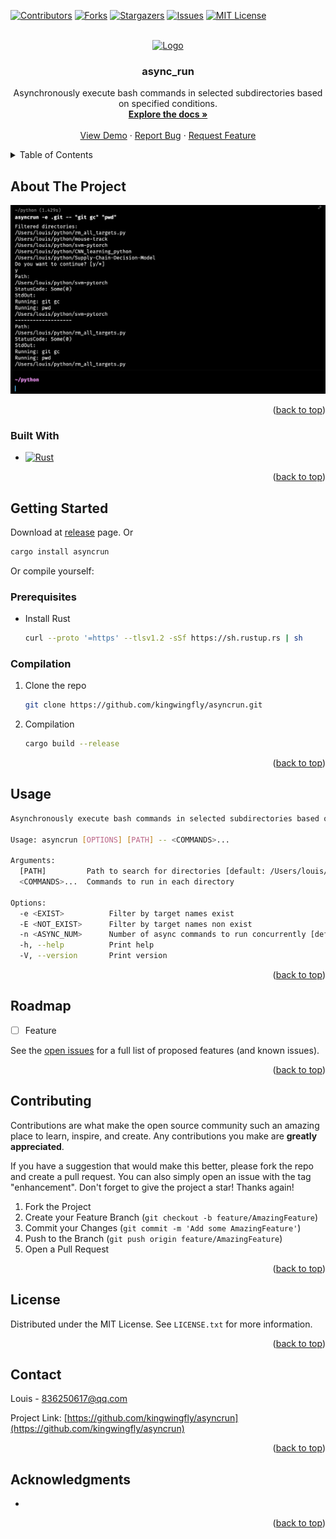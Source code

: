 <a name="readme-top"></a>

<!--
*** This README is modified from https://github.com/othneildrew/Best-README-Template
-->

<!-- PROJECT SHIELDS -->
[![Contributors][contributors-shield]][contributors-url]
[![Forks][forks-shield]][forks-url]
[![Stargazers][stars-shield]][stars-url]
[![Issues][issues-shield]][issues-url]
[![MIT License][license-shield]][license-url]


<!-- PROJECT LOGO -->
<br />
<div align="center">
  <a href="https://github.com/kingwingfly/asyncrun">
    <img src="images/logo.png" alt="Logo" width="80" height="80">
  </a>

<h3 align="center">async_run</h3>

  <p align="center">
    Asynchronously execute bash commands in selected subdirectories based on specified conditions.
    <br />
    <a href="https://github.com/kingwingfly/asyncrun"><strong>Explore the docs »</strong></a>
    <br />
    <br />
    <a href="https://github.com/kingwingfly/asyncrun">View Demo</a>
    ·
    <a href="https://github.com/kingwingfly/asyncrun/issues/new?labels=bug&template=bug-report---.md">Report Bug</a>
    ·
    <a href="https://github.com/kingwingfly/asyncrun/issues/new?labels=enhancement&template=feature-request---.md">Request Feature</a>
  </p>
</div>



<!-- TABLE OF CONTENTS -->
<details>
  <summary>Table of Contents</summary>
  <ol>
    <li>
      <a href="#about-the-project">About The Project</a>
      <ul>
        <li><a href="#built-with">Built With</a></li>
      </ul>
    </li>
    <li>
      <a href="#getting-started">Getting Started</a>
      <ul>
        <li><a href="#prerequisites">Prerequisites</a></li>
        <li><a href="#installation">Installation</a></li>
      </ul>
    </li>
    <li><a href="#usage">Usage</a></li>
    <li><a href="#roadmap">Roadmap</a></li>
    <li><a href="#contributing">Contributing</a></li>
    <li><a href="#license">License</a></li>
    <li><a href="#contact">Contact</a></li>
    <li><a href="#acknowledgments">Acknowledgments</a></li>
  </ol>
</details>



<!-- ABOUT THE PROJECT -->
## About The Project

[![Product Name Screen Shot][product-screenshot]](https://github.com/kingwingfly/asyncrun)


<p align="right">(<a href="#readme-top">back to top</a>)</p>



### Built With

* [![Rust][Rust]][Rust-url]

<p align="right">(<a href="#readme-top">back to top</a>)</p>



<!-- GETTING STARTED -->
## Getting Started

Download at [release](https://github.com/kingwingfly/asyncrun/releases) page. Or
```sh
cargo install asyncrun
```
Or compile yourself:
### Prerequisites

* Install Rust
  ```sh
  curl --proto '=https' --tlsv1.2 -sSf https://sh.rustup.rs | sh
  ```

### Compilation

1. Clone the repo
   ```sh
   git clone https://github.com/kingwingfly/asyncrun.git
   ```
2. Compilation
   ```sh
   cargo build --release
   ```

<p align="right">(<a href="#readme-top">back to top</a>)</p>



<!-- USAGE EXAMPLES -->
## Usage

```sh
Asynchronously execute bash commands in selected subdirectories based on specified conditions.

Usage: asyncrun [OPTIONS] [PATH] -- <COMMANDS>...

Arguments:
  [PATH]         Path to search for directories [default: /Users/louis/rust/asyncrun]
  <COMMANDS>...  Commands to run in each directory

Options:
  -e <EXIST>          Filter by target names exist
  -E <NOT_EXIST>      Filter by target names non exist
  -n <ASYNC_NUM>      Number of async commands to run concurrently [default: 1024]
  -h, --help          Print help
  -V, --version       Print version
```

<p align="right">(<a href="#readme-top">back to top</a>)</p>



<!-- ROADMAP -->
## Roadmap

- [ ] Feature

See the [open issues](https://github.com/kingwingfly/asyncrun/issues) for a full list of proposed features (and known issues).

<p align="right">(<a href="#readme-top">back to top</a>)</p>



<!-- CONTRIBUTING -->
## Contributing

Contributions are what make the open source community such an amazing place to learn, inspire, and create. Any contributions you make are **greatly appreciated**.

If you have a suggestion that would make this better, please fork the repo and create a pull request. You can also simply open an issue with the tag "enhancement".
Don't forget to give the project a star! Thanks again!

1. Fork the Project
2. Create your Feature Branch (`git checkout -b feature/AmazingFeature`)
3. Commit your Changes (`git commit -m 'Add some AmazingFeature'`)
4. Push to the Branch (`git push origin feature/AmazingFeature`)
5. Open a Pull Request

<p align="right">(<a href="#readme-top">back to top</a>)</p>



<!-- LICENSE -->
## License

Distributed under the MIT License. See `LICENSE.txt` for more information.

<p align="right">(<a href="#readme-top">back to top</a>)</p>



<!-- CONTACT -->
## Contact

Louis - 836250617@qq.com

Project Link: [https://github.com/kingwingfly/asyncrun](https://github.com/kingwingfly/asyncrun)

<p align="right">(<a href="#readme-top">back to top</a>)</p>



<!-- ACKNOWLEDGMENTS -->
## Acknowledgments

* []()

<p align="right">(<a href="#readme-top">back to top</a>)</p>



<!-- MARKDOWN LINKS & IMAGES -->
<!-- https://www.markdownguide.org/basic-syntax/#reference-style-links -->
[contributors-shield]: https://img.shields.io/github/contributors/kingwingfly/asyncrun.svg?style=for-the-badge
[contributors-url]: https://github.com/kingwingfly/asyncrun/graphs/contributors
[forks-shield]: https://img.shields.io/github/forks/kingwingfly/asyncrun.svg?style=for-the-badge
[forks-url]: https://github.com/kingwingfly/asyncrun/network/members
[stars-shield]: https://img.shields.io/github/stars/kingwingfly/asyncrun.svg?style=for-the-badge
[stars-url]: https://github.com/kingwingfly/asyncrun/stargazers
[issues-shield]: https://img.shields.io/github/issues/kingwingfly/asyncrun.svg?style=for-the-badge
[issues-url]: https://github.com/kingwingfly/asyncrun/issues
[license-shield]: https://img.shields.io/github/license/kingwingfly/asyncrun.svg?style=for-the-badge
[license-url]: https://github.com/kingwingfly/asyncrun/blob/master/LICENSE.txt
[product-screenshot]: images/screenshot.png
[Rust]: https://img.shields.io/badge/Rust-000000?style=for-the-badge&logo=Rust&logoColor=orange
[Rust-url]: https://www.rust-lang.org

